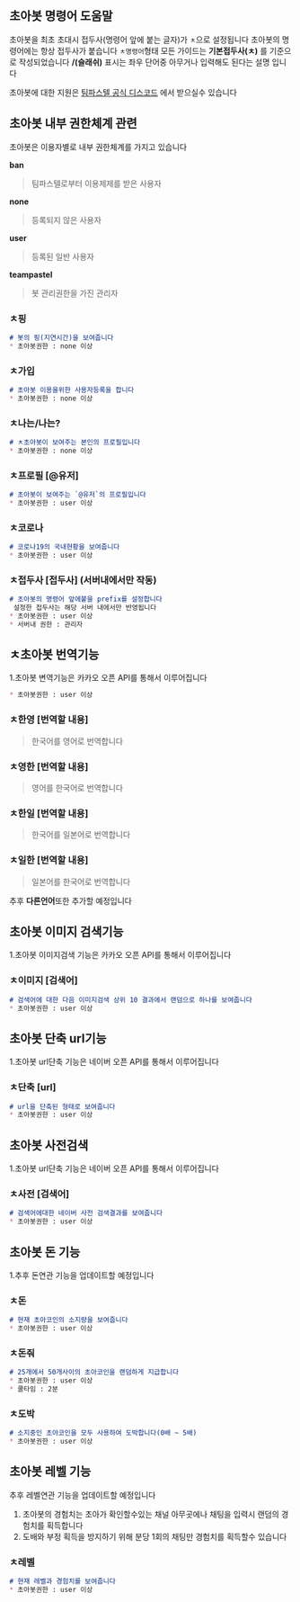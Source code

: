 ## 초아봇 명령어 도움말

초아봇을 최초 초대시 접두사(명령어 앞에 붙는 글자)가 `ㅊ`으로 설정됩니다
초아봇의 명령어에는 항상 접두사가 붙습니다 `ㅊ명령어`형태
모든 가이드는 **기본접두사(ㅊ)** 를 기준으로 작성되었습니다
**/(슬래쉬)** 표시는 좌우 단어중 아무거나 입력해도 된다는 설명 입니다

초아봇에 대한 지원은 [팀파스텔 공식 디스코드](https://discord.gg/Jz6pmBh) 에서 받으실수 있습니다

## 초아봇 내부 권한체계 관련
초아봇은 이용자별로 내부 권한체계를 가지고 있습니다

**ban**
>팀파스텔로부터 이용제제를 받은 사용자

**none** 
>등록되지 않은 사용자

**user**
>등록된 일반 사용자

**teampastel**
>봇 관리권한을 가진 관리자

### ㅊ핑
```Markdown
# 봇의 핑(지연시간)을 보여줍니다
* 초아봇권한 : none 이상
```

### ㅊ가입
```Markdown
# 초아봇 이용을위한 사용자등록을 합니다
* 초아봇권한 : none 이상
```

### ㅊ나는/나는?
```Markdown
# ㅊ초아봇이 보여주는 본인의 프로필입니다
* 초아봇권한 : none 이상
```

### ㅊ프로필 [@유저]
```Markdown
# 초아봇이 보여주는 `@유저`의 프로필입니다
* 초아봇권한 : user 이상
```

### ㅊ코로나
```Markdown
# 코로나19의 국내현황을 보여줍니다
* 초아봇권한 : user 이상
```

### ㅊ접두사 [접두사] (서버내에서만 작동)
```Markdown
# 초아봇의 명령어 앞에붙을 prefix를 설정합니다
 설정한 접두사는 해당 서버 내에서만 반영됩니다
* 초아봇권한 : user 이상
* 서버내 권한 : 관리자
```

## ㅊ초아봇 번역기능
1.초아봇 변역기능은 카카오 오픈 API를 통해서 이루어집니다
```Markdown
* 초아봇권한 : user 이상
```
### ㅊ한영 [번역할 내용] 
> 한국어를 영어로 번역합니다

### ㅊ영한 [번역할 내용] 
> 영어를 한국어로 번역합니다

### ㅊ한일 [번역할 내용] 
> 한국어를 일본어로 번역합니다 

### ㅊ일한 [번역할 내용] 
> 일본어를 한국어로 번역합니다

추후 **다른언어**또한 추가할 예정입니다

## 초아봇 이미지 검색기능
1.초아봇 이미지검색 기능은 카카오 오픈 API를 통해서 이루어집니다

### ㅊ이미지 [검색어]
```Markdown
# 검색어에 대한 다음 이미지검색 상위 10 결과에서 랜덤으로 하나를 보여줍니다
* 초아봇권한 : user 이상
```

## 초아봇 단축 url기능
1.초아봇 url단축 기능은 네이버 오픈 API를 통해서 이루어집니다

### ㅊ단축 [url]
```Markdown
# url을 단축된 형태로 보여줍니다
* 초아봇권한 : user 이상
```

## 초아봇 사전검색
1.초아봇 url단축 기능은 네이버 오픈 API를 통해서 이루어집니다

### ㅊ사전 [검색어]
```Markdown
# 검색어에대한 네이버 사전 검색결과를 보여줍니다
* 초아봇권한 : user 이상
```


## 초아봇 돈 기능
1.추후 돈연관 기능을 업데이트할 예정입니다

### ㅊ돈
```Markdown
# 현재 초아코인의 소지량을 보여줍니다
* 초아봇권한 : user 이상
```
### ㅊ돈줘
```Markdown
# 25개에서 50개사이의 초아코인을 랜덤하게 지급합니다
* 초아봇권한 : user 이상
* 쿨타임 : 2분
```
### ㅊ도박
```Markdown
# 소지중인 초아코인을 모두 사용하여 도박합니다(0배 ~ 5배)
* 초아봇권한 : user 이상
```


## 초아봇 레벨 기능
추후 레벨연관 기능을 업데이트할 예정입니다
1. 초아봇의 경험치는 초아가 확인할수있는 채널 아무곳에나 채팅을 입력시 랜덤의 경험치를 획득합니다
1. 도배와 부정 획득을 방지하기 위해 분당 1회의 채팅만 경험치를 획득할수 있습니다

### ㅊ레벨
```Markdown
# 현재 레벨과 경험치를 보여줍니다
* 초아봇권한 : user 이상
```

